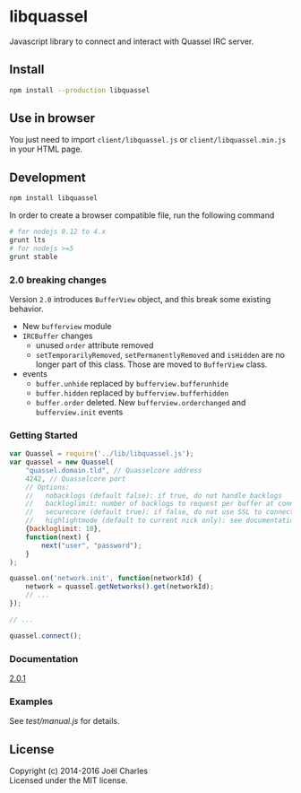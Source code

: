 # libquassel
Javascript library to connect and interact with Quassel IRC server.

## Install
```sh
npm install --production libquassel
```

## Use in browser
You just need to import `client/libquassel.js` or `client/libquassel.min.js` in your HTML page.

## Development
```sh
npm install libquassel
```

In order to create a browser compatible file, run the following command
```sh
# for nodejs 0.12 to 4.x
grunt lts
# for nodejs >=5
grunt stable
```

### 2.0 breaking changes
Version `2.0` introduces `BufferView` object, and this break some existing behavior.
* New `bufferview` module
* `IRCBuffer` changes
  * unused `order` attribute removed
  * `setTemporarilyRemoved`, `setPermanentlyRemoved` and `isHidden` are no longer part of this class. Those are moved to `BufferView` class.
* events
  * `buffer.unhide` replaced by `bufferview.bufferunhide`
  * `buffer.hidden` replaced by `bufferview.bufferhidden`
  * `buffer.order` deleted. New `bufferview.orderchanged` and `bufferview.init` events

### Getting Started
```javascript
var Quassel = require('../lib/libquassel.js');
var quassel = new Quassel(
    "quassel.domain.tld", // Quasselcore address
    4242, // Quasselcore port
    // Options:
    //   nobacklogs (default false): if true, do not handle backlogs
    //   backloglimit: number of backlogs to request per buffer at connection
    //   securecore (default true): if false, do not use SSL to connect to the core
    //   highlightmode (default to current nick only): see documentation
    {backloglimit: 10}, 
    function(next) {
        next("user", "password");
    }
);

quassel.on('network.init', function(networkId) {
    network = quassel.getNetworks().get(networkId);
    // ...
});

// ...

quassel.connect();
```

### Documentation
[2.0.1](https://magne4000.github.com/libquassel/2.0.1 "libquassel 2.0.1 documentation")

### Examples
See _test/manual.js_ for details.

## License
Copyright (c) 2014-2016 Joël Charles  
Licensed under the MIT license.
